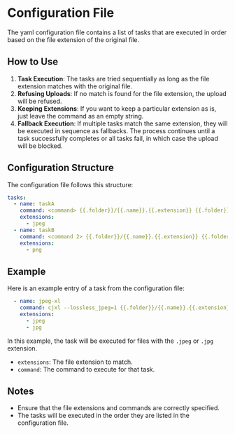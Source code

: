 # Configuration File

The yaml configuration file contains a list of tasks that are executed in order based on the file extension of the original file.

## How to Use

1. **Task Execution**: The tasks are tried sequentially as long as the file extension matches with the original file.
2. **Refusing Uploads**: If no match is found for the file extension, the upload will be refused.
3. **Keeping Extensions**: If you want to keep a particular extension as is, just leave the command as an empty string.
4. **Fallback Execution**: If multiple tasks match the same extension, they will be executed in sequence as fallbacks. The process continues until a task successfully completes or all tasks fail, in which case the upload will be blocked.

## Configuration Structure

The configuration file follows this structure:

```yaml
tasks:
  - name: taskA
    command: <command> {{.folder}}/{{.name}}.{{.extension}} {{.folder}}/{{.name}}-new.ext && rm {{.folder}}/{{.name}}.{{.extension}}
    extensions:
      - jpeg
  - name: taskB
    command: <command 2> {{.folder}}/{{.name}}.{{.extension}} {{.folder}}/{{.name}}-new.ext && rm {{.folder}}/{{.name}}.{{.extension}}
    extensions:
      - png
```

## Example

Here is an example entry of a task from the configuration file:

```yaml
  - name: jpeg-xl
    command: cjxl --lossless_jpeg=1 {{.folder}}/{{.name}}.{{.extension}} {{.folder}}/{{.name}}-new.jxl && rm {{.folder}}/{{.name}}.{{.extension}}
    extensions:
      - jpeg
      - jpg
```

In this example, the task will be executed for files with the `.jpeg` or `.jpg` extension.

- `extensions`: The file extension to match.
- `command`: The command to execute for that task.

## Notes

- Ensure that the file extensions and commands are correctly specified.
- The tasks will be executed in the order they are listed in the configuration file.